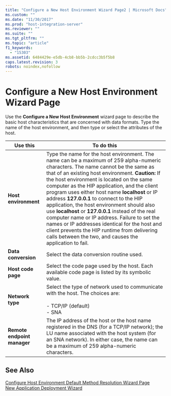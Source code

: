 ```yaml
---
title: "Configure a New Host Environment Wizard Page2 | Microsoft Docs"
ms.custom: ""
ms.date: "11/30/2017"
ms.prod: "host-integration-server"
ms.reviewer: ""
ms.suite: ""
ms.tgt_pltfrm: ""
ms.topic: "article"
f1_keywords: 
  - "15303"
ms.assetid: 6484429e-e5db-4cb8-bb5b-2cdcc3b5f5b8
caps.latest.revision: 3
robots: noindex,nofollow
---
```

# Configure a New Host Environment Wizard Page
Use the **Configure a New Host Environment** wizard page to describe the basic host characteristics that are concerned with data formats. Type the name of the host environment, and then type or select the attributes of the host.  
  
|Use this|To do this|  
|--------------|----------------|  
|**Host environment**|Type the name for the host environment. The name can be a maximum of 259 alpha-numeric characters. The name cannot be the same as that of an existing host environment. **Caution:**  If the host environment is located on the same computer as the HIP application, and the client program uses either host name **localhost** or IP address **127.0.0.1** to connect to the HIP application, the host environment should also use **localhost** or **127.0.0.1** instead of the real computer name or IP address. Failure to set the names or IP addresses identical for the host and client prevents the HIP runtime from delivering calls between the two, and causes the application to fail.|  
|**Data conversion**|Select the data conversion routine used.|  
|**Host code page**|Select the code page used by the host. Each available code page is listed by its symbolic value.|  
|**Network type**|Select the type of network used to communicate with the host. The choices are:<br /><br /> -   TCP/IP (default)<br />-   SNA|  
|**Remote endpoint manager**|The IP address of the host or the host name registered in the DNS (for a TCP/IP network); the LU name associated with the host system (for an SNA network). In either case, the name can be a maximum of 259 alpha-numeric characters.|  
  
## See Also  
 [Configure Host Environment Default Method Resolution Wizard Page](../core/configure-host-environment-default-method-resolution-wizard-page2.md)   
 [New Application Deployment Wizard](../core/new-application-deployment-wizard1.md)